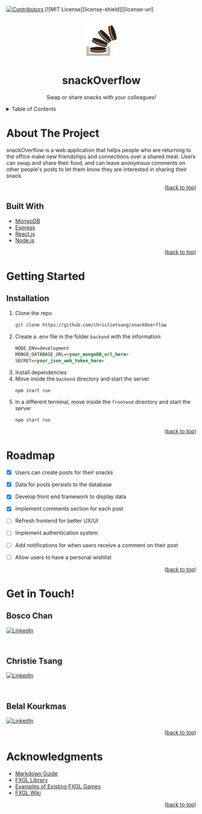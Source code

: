 <div id="top"></div>

[![Contributors][contributors-shield]][contributors-url]
[![MIT License][license-shield]][license-url]




<!-- PROJECT LOGO -->
<br />
<div align="center">
  <img src="frontend\src\assets\favicon.png"alt="snacks" width="90" height="90">

  <h1 align="center">snackOverflow</h1>

  <p align="center">
    Swap or share snacks with your colleagues!
  </p>
</div>

<!-- TABLE OF CONTENTS -->
<details>
  <summary>Table of Contents</summary>
  <ol>
    <li>
      <a href="#about-the-project">About The Project</a>
      <ul>
        <li><a href="#built-with">Built With</a></li>
      </ul>
    </li>
    <li>
      <a href="#getting-started">Getting Started</a>
      <ul>
        <li><a href="#installation">Installation</a></li>
      </ul>
    </li>
    <li><a href="#roadmap">Roadmap</a></li>
    <li><a href="#contact">Contact</a></li>
    <li><a href="#acknowledgments">Acknowledgments</a></li>
  </ol>
</details>

<!-- ABOUT THE PROJECT -->
# About The Project
snackOverflow is a web application that helps people who are returning to the office make new friendships and connections over a shared meal.  Users can swap and share their food, and can leave anonymous comments on other people's posts to let them know they are interested in sharing their snack.

<p align="right">(<a href="#top">back to top</a>)</p>

## Built With

* [MongoDB](https://www.mongodb.com/)
* [Express](https://expressjs.com/)
* [React.js](https://reactjs.org/)
* [Node.js](https://nodejs.org/en/)

<p align="right">(<a href="#top">back to top</a>)</p>

<!-- GETTING STARTED -->
# Getting Started
## Installation

1. Clone the repo
   ```sh
   git clone https://github.com/christietsang/snackOverflow
   ```
2. Create a .env file in the folder `backend` with the information:
    ```html
    NODE_ENV=development
    MONGO_DATABASE_URL=<your_mongoDB_url_here>
    SECRET=<your_json_web_token_here>
    ```
3. Install dependencies
4. Move inside the `backend` directory and start the server
    ```
    npm start run
    ```
5. In a different terminal, move inside the `frontend` directory and start the server
    ```
    npm start run
    ```

<p align="right">(<a href="#top">back to top</a>)</p>


<!-- ROADMAP -->
# Roadmap

- [X] Users can create posts for their snacks
- [X] Data for posts persists to the database
- [X] Develop front end framework to display data
- [X] Implement comments section for each post
- [ ] Refresh frontend for better UX/UI
- [ ] Implement authentication system
- [ ] Add notifications for when users receive a comment on their post
- [ ] Allow users to have a personal wishlist


<p align="right">(<a href="#top">back to top</a>)</p>

<!-- CONTACT -->
# Get in Touch!

## **Bosco Chan**

[![LinkedIn][linkedin-shield]][linkedin-urlBC]

<br>

## **Christie Tsang** 
[![LinkedIn][linkedin-shield]][linkedin-urlCT]


<br>

## **Belal Kourkmas**

[![LinkedIn][linkedin-shield]][linkedin-urlBK]





<p align="right">(<a href="#top">back to top</a>)</p>



<!-- ACKNOWLEDGMENTS -->
# Acknowledgments

* [Markdown Guide](https://www.markdownguide.org/basic-syntax/#reference-style-links)
* [FXGL Library](https://github.com/AlmasB/FXGL)
* [Examples of Existing FXGL Games](https://github.com/AlmasB/FXGLGames)
* [FXGL Wiki](https://github.com/AlmasB/FXGL/wiki/FXGL-11)

<p align="right">(<a href="#top">back to top</a>)</p>



<!-- MARKDOWN LINKS & IMAGES -->
<!-- https://www.markdownguide.org/basic-syntax/#reference-style-links -->
[contributors-shield]: https://img.shields.io/github/contributors/christietsang/snackOverflow.svg?style=for-the-badge
[contributors-url]: https://github.com/christietsang/snackOverflow/graphs/contributors


[linkedin-shield]: https://img.shields.io/badge/-LinkedIn-black.svg?style=for-the-badge&logo=linkedin&colorB=555
[linkedin-urlCT]: https://www.linkedin.com/in/christietsang/

[linkedin-shield]: https://img.shields.io/badge/-LinkedIn-black.svg?style=for-the-badge&logo=linkedin&colorB=555
[linkedin-urlBK]: https://www.linkedin.com/in/belal-kourkmas/

[linkedin-shield]: https://img.shields.io/badge/-LinkedIn-black.svg?style=for-the-badge&logo=linkedin&colorB=555
[linkedin-urlBC]: https://www.linkedin.com/in/boscochw/


[product-screenshot]: images/mainmenu.png
